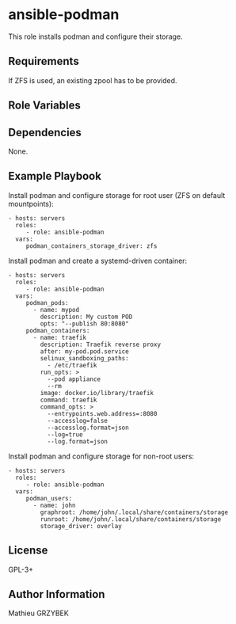 ansible-podman
==============

This role installs podman and configure their storage.

Requirements
------------

If ZFS is used, an existing zpool has to be provided.

Role Variables
--------------


Dependencies
------------

None.

Example Playbook
----------------

Install podman and configure storage for root user (ZFS on default mountpoints):

    - hosts: servers
      roles:
         - role: ansible-podman
      vars:
         podman_containers_storage_driver: zfs
         
Install podman and create a systemd-driven container:

    - hosts: servers
      roles:
         - role: ansible-podman
      vars:
         podman_pods:
           - name: mypod
             description: My custom POD
             opts: "--publish 80:8080"
         podman_containers:
           - name: traefik
             description: Traefik reverse proxy
             after: my-pod.pod.service
             selinux_sandboxing_paths:
               - /etc/traefik
             run_opts: >
               --pod appliance
               --rm
             image: docker.io/library/traefik
             command: traefik
             command_opts: >
               --entrypoints.web.address=:8080
               --accesslog=false
               --accesslog.format=json
               --log=true
               --log.format=json

Install podman and configure storage for non-root users:

    - hosts: servers
      roles:
         - role: ansible-podman
      vars:
         podman_users:
           - name: john
             graphroot: /home/john/.local/share/containers/storage
             runroot: /home/john/.local/share/containers/storage
             storage_driver: overlay


License
-------

GPL-3+

Author Information
------------------

Mathieu GRZYBEK
